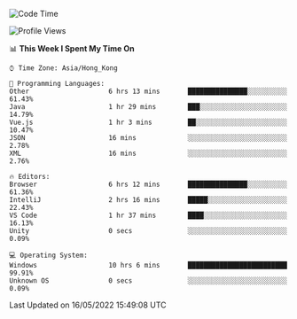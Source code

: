 <!--START_SECTION:waka-->
![Code Time](http://img.shields.io/badge/Code%20Time-12%20hrs%209%20mins-blue)

![Profile Views](http://img.shields.io/badge/Profile%20Views-622-blue)

📊 **This Week I Spent My Time On** 

```text
⌚︎ Time Zone: Asia/Hong_Kong

💬 Programming Languages: 
Other                    6 hrs 13 mins       ███████████████░░░░░░░░░░   61.43% 
Java                     1 hr 29 mins        ███░░░░░░░░░░░░░░░░░░░░░░   14.79% 
Vue.js                   1 hr 3 mins         ██░░░░░░░░░░░░░░░░░░░░░░░   10.47% 
JSON                     16 mins             ░░░░░░░░░░░░░░░░░░░░░░░░░   2.78% 
XML                      16 mins             ░░░░░░░░░░░░░░░░░░░░░░░░░   2.76%

🔥 Editors: 
Browser                  6 hrs 12 mins       ███████████████░░░░░░░░░░   61.36% 
IntelliJ                 2 hrs 16 mins       █████░░░░░░░░░░░░░░░░░░░░   22.43% 
VS Code                  1 hr 37 mins        ████░░░░░░░░░░░░░░░░░░░░░   16.13% 
Unity                    0 secs              ░░░░░░░░░░░░░░░░░░░░░░░░░   0.09%

💻 Operating System: 
Windows                  10 hrs 6 mins       █████████████████████████   99.91% 
Unknown OS               0 secs              ░░░░░░░░░░░░░░░░░░░░░░░░░   0.09%

```


 Last Updated on 16/05/2022 15:49:08 UTC
<!--END_SECTION:waka-->
